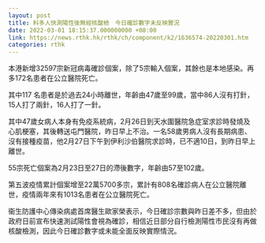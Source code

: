 ```yaml
---
layout: post
title: 料多人快測陽性後無經核酸檢　今日確診數字未反映實況
date: 2022-03-01 18:15:37.000000000 +08:00
link: https://news.rthk.hk/rthk/ch/component/k2/1636574-20220301.htm
categories: rthk
---
```


本港新增32597宗新冠病毒確診個案，除了5宗輸入個案，其餘也是本地感染。再多172名患者在公立醫院死亡。

其中117 名患者是於過去24小時離世，年齡由47歲至99歲，當中86人沒有打針，15人打了兩針，16人打了一針。

其中47歲女病人本身有免疫系統病，2月26日到天水圍醫院急症室求診時發燒及心肌梗塞，其後轉送屯門醫院，昨日早上不治。一名58歲男病人沒有長期病患、沒有接種疫苗，他2月27日下午到伊利沙伯醫院求診時，已不適10日，到昨日早上離世。

55宗死亡個案為2月23日至27日的滯後數字，年齡由57至102歲。

第五波疫情累計個案增至22萬5700多宗，累計有808名確診病人在公立醫院離世，疫情兩年來有1013名患者在公立醫院死亡。

衞生防護中心傳染病處首席醫生歐家榮表示，今日確診宗數與昨日差不多，但由於政府日前宣布快速測試陽性會視為確診，相信近日部分自行檢測陽性市民沒有再做核酸檢測，因此今日確診數字或未能全面反映實際情況。
